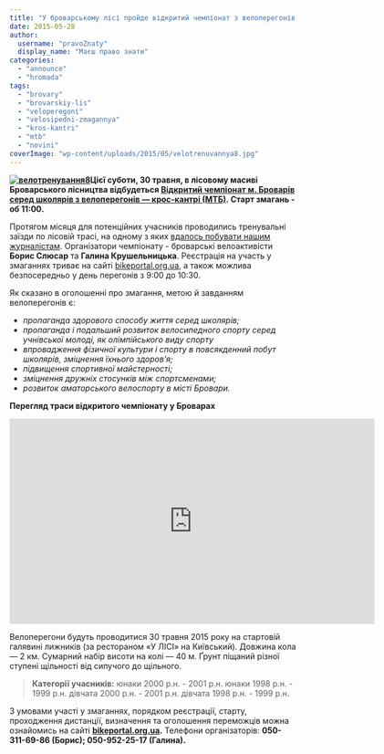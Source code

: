 ```yaml
---
title: "У броварському лісі пройде відкритий чемпіонат з велоперегонів крос-кантрі (МТБ) серед школярів"
date: 2015-05-28
author: 
  username: "pravoZnaty"
  display_name: "Маєш право знати"
categories: 
  - "announce"
  - "hromada"
tags: 
  - "brovary"
  - "brovarskiy-lis"
  - "veloperegoni"
  - "velosipedni-zmagannya"
  - "kros-kantri"
  - "mtb"
  - "novini"
coverImage: "wp-content/uploads/2015/05/velotrenuvannya8.jpg"
---
```


**[![велотренування8](https://mpz.brovary.org/wp-content/uploads/2015/05/velotrenuvannya8.jpg)](https://mpz.brovary.org/wp-content/uploads/2015/05/velotrenuvannya8.jpg)Цієї суботи, 30 травня, в лісовому масиві Броварського лісництва відбудеться [Відкритий чемпіонат м. Броварів серед школярів з велоперегонів — крос-кантрі (МТБ)](https://www.facebook.com/events/296229970547342/). Старт змагань - об 11:00.**

Протягом місяця для потенційних учасників проводились тренувальні заїзди по лісовій трасі, на одному з яких [вдалось побувати нашим журналістам](https://mpz.brovary.org/yuni-velosipedisti-gotuyutsya-do-zmagan-obkatuyut-trasu-v-brovarskomu-lisi/). Організатори чемпіонату - броварські велоактивісти **Борис Слюсар** та **Галина Крушельницька**. Реєстрація на участь у змаганнях триває на сайті [bikeportal.org.ua](http://bikeportal.org.ua/index.php?option=com_content&view=article&id=3322), а також можлива безпосередньо у день перегонів з 9:00 до 10:30.

Як сказано в оголошенні про змагання, метою й завданням велоперегонів є:

- _пропаганда здорового способу життя серед школярів;_
- _пропаганда і подальший розвиток велосипедного спорту серед учнівської молоді, як олімпійського виду спорту_
- _впровадження фізичної культури і спорту в повсякденний побут школярів, зміцнення їхнього здоров’я;_
- _підвищення спортивної майстерності;_
- _зміцнення дружніх стосунків між спортсменами;_
- _розвиток аматорського велоспорту в місті Бровари._

**Перегляд траси відкритого чемпіонату у Броварах**

<iframe src="https://www.youtube.com/embed/6Hd1TwRUWqk" width="640" height="360" frameborder="0" allowfullscreen="allowfullscreen"></iframe>

Велоперегони будуть проводитися 30 травня 2015 року на стартовій галявині лижників (за рестораном «У ЛІСІ» на Київський). Довжина кола — 2 км. Сумарний набір висоти на колі — 40 м. Ґрунт піщаний різної ступені щільності від сипучого до щільного.

> **Категорії учасників:** юнаки 2000 р.н. - 2001 р.н. юнаки 1998 р.н. - 1999 р.н. дівчата 2000 р.н. - 2001 р.н. дівчата 1998 р.н. - 1999 р.н.

З умовами участі у змаганнях, порядком реєстрації, старту, проходження дистанції, визначення та оголошення переможців можна ознайомись на сайті **[bikeportal.org.ua](http://bikeportal.org.ua/index.php?option=com_content&view=article&id=3322).** Телефони організаторів: **050-311-69-86 (Борис); 050-952-25-17 (Галина).**
